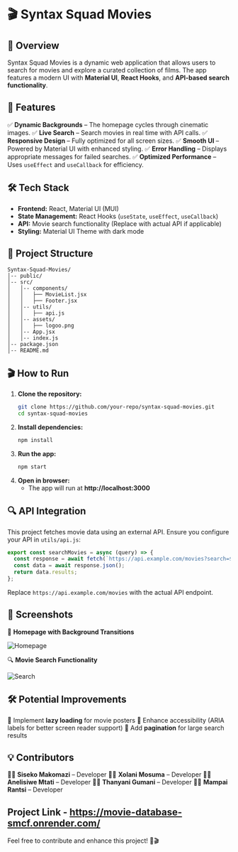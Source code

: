 # 🎬 Syntax Squad Movies

## 📌 Overview
Syntax Squad Movies is a dynamic web application that allows users to search for movies and explore a curated collection of films. The app features a modern UI with **Material UI**, **React Hooks**, and **API-based search functionality**.

## 🚀 Features
✅ **Dynamic Backgrounds** – The homepage cycles through cinematic images.
✅ **Live Search** – Search movies in real time with API calls.
✅ **Responsive Design** – Fully optimized for all screen sizes.
✅ **Smooth UI** – Powered by Material UI with enhanced styling.
✅ **Error Handling** – Displays appropriate messages for failed searches.
✅ **Optimized Performance** – Uses `useEffect` and `useCallback` for efficiency.

## 🛠️ Tech Stack
- **Frontend:** React, Material UI (MUI)
- **State Management:** React Hooks (`useState`, `useEffect`, `useCallback`)
- **API:** Movie search functionality (Replace with actual API if applicable)
- **Styling:** Material UI Theme with dark mode

## 📂 Project Structure
```
Syntax-Squad-Movies/
│-- public/
│-- src/
│   │-- components/
│   │   ├── MovieList.jsx
│   │   ├── Footer.jsx
│   │-- utils/
│   │   ├── api.js
│   │-- assets/
│   │   ├── logoo.png
│   │-- App.jsx
│   │-- index.js
│-- package.json
│-- README.md
```

## 🎬 How to Run
1. **Clone the repository:**
   ```sh
   git clone https://github.com/your-repo/syntax-squad-movies.git
   cd syntax-squad-movies
   ```
2. **Install dependencies:**
   ```sh
   npm install
   ```
3. **Run the app:**
   ```sh
   npm start
   ```
4. **Open in browser:**
   - The app will run at **http://localhost:3000**

## 🔍 API Integration
This project fetches movie data using an external API. Ensure you configure your API in `utils/api.js`:
```js
export const searchMovies = async (query) => {
  const response = await fetch(`https://api.example.com/movies?search=${query}`);
  const data = await response.json();
  return data.results;
};
```
Replace `https://api.example.com/movies` with the actual API endpoint.

## 📸 Screenshots
🚀 **Homepage with Background Transitions**

![Homepage](https://via.placeholder.com/800x400)

🔍 **Movie Search Functionality**

![Search](https://via.placeholder.com/800x400)

## 🛠️ Potential Improvements
🔹 Implement **lazy loading** for movie posters
🔹 Enhance accessibility (ARIA labels for better screen reader support)
🔹 Add **pagination** for large search results

## 💡 Contributors
👨‍💻 **Siseko Makomazi** – Developer
👨‍💻 **Xolani Mosuma** – Developer
👨‍💻 **Anelisiwe Mtati** – Developer
👨‍💻 **Thanyani Gumani** – Developer
👨‍💻 **Mampai Rantsi** – Developer

## Project Link - https://movie-database-smcf.onrender.com/

Feel free to contribute and enhance this project! 🚀🎬

